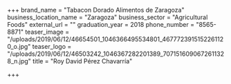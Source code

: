 +++
brand_name = "Tabacon Dorado Alimentos de Zaragoza"
business_location_name = "Zaragoza"
business_sector = "Agricultural Foods"
external_url = ""
graduation_year = 2018
phone_number = "8565-8871"
teaser_image = "/uploads/2019/06/12/46654501_1046366495534801_4677723915152261120_o.jpg"
teaser_logo = "/uploads/2019/06/12/46503242_1046367282201389_7071516090672611328_n.jpg"
title = "Roy David Pérez Chavarría"

+++
